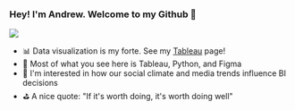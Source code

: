 ### Hey! I'm Andrew. Welcome to my Github 👋
![](profile_gif.gif)
- 📊 Data visualization is my forte. See my [Tableau] page! 
- 🚀 Most of what you see here is Tableau, Python, and Figma
- 🧠 I'm interested in how our social climate and media trends influence BI decisions 
- ⛳ A nice quote: "If it's worth doing, it's worth doing well"

</details>

[Tableau]: https://public.tableau.com/app/profile/andrew.bruening
[here]: https://public.tableau.com/views/MarketingCampaignCorrelationMatrix/Dashboard1?:language=en-US&:display_count=n&:origin=viz_share_link
[dashboard]: https://public.tableau.com/views/MarketingCampaignCorrelationMatrix/Dashboard1?:language=en-US&:display_count=n&:origin=viz_share_link
